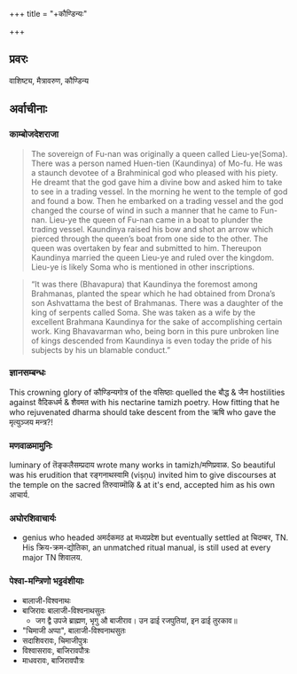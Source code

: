 +++
title = "+कौण्डिन्यः"

+++
## प्रवरः
वाशिष्ट्य, मैत्रावरुण, कौण्डिन्य


## अर्वाचीनाः
### काम्बोजदेशराजा
> The sovereign of Fu-nan was originally a queen called Lieu-ye(Soma). There was a person named Huen-tien (Kaundinya) of Mo-fu. He was a staunch devotee of a Brahminical god who pleased with his piety. He dreamt that the god gave him a divine bow and asked him to take to see in a trading vessel. In the morning he went to the temple of god and found a bow. Then he embarked on a trading vessel and the god changed the course of wind in such a manner that he came to Fun-nan. Lieu-ye the queen of Fu-nan came in a boat to plunder the trading vessel. Kaundinya raised his bow and shot an arrow which pierced through the queen’s boat from one side to the other. The queen was overtaken by fear and submitted to him. Thereupon Kaundinya married the queen Lieu-ye and ruled over the kingdom. Lieu-ye is likely Soma who is mentioned in other inscriptions.

> “It was there (Bhavapura) that Kaundinya the foremost among Brahmanas, planted the spear which he had obtained from Drona’s son Ashvattama the best of Brahmanas. There was a daughter of the king of serpents called Soma. She was taken as a wife by the excellent Brahmana Kaundinya for the sake of accomplishing certain work.
  King Bhavavarman who, being born in this pure unbroken line of kings descended from Kaundinya is even today the pride of his subjects by his un blamable conduct.”

### ज्ञानसम्बन्धः
This crowning glory of कौण्डिन्यगोत्र of the वसिष्ठाः quelled the बौद्ध & जैन hostilities against वैदिकधर्म & शैवमत with his nectarine tamizh poetry. How fitting that he who rejuvenated dharma should take descent from the ऋषि who gave the मृत्युञ्जय मन्त्र?!

### मणवाळमामुनिः
luminary of तॆङ्कलैसम्प्रदाय wrote many works in tamizh/मणिप्रवाळ. So beautiful was his erudition that रङ्गनाथस्वामि (viṣṇu) invited him to give discourses at the temple on the sacred तिरुवाय्मॊऴि & at it's end, accepted him as his own आचार्य.

### अघोरशिवाचार्यः
- genius who headed अमर्दकमठ at मध्यप्रदेश but eventually settled at चिदम्बर, TN. His क्रिय-क्रम-द्योतिका, an unmatched ritual manual, is still used at every major TN शिवालय. 

### पेश्वा-मन्त्रिणो भट्टवंशीयाः
- बालाजी-विश्वनाथः
- बाजिरावः बालाजी-विश्वनाथसुतः
  - जग द्वै उपजे ब्राह्मण, भृगु औ बाजीराव। उन ढाई रजपुतियां, इन ढाई तुरकाव॥
- "चिमाजी अप्पा", बालाजी-विश्वनाथसुतः
- सदाशिवरावः, चिमाजीपुत्रः
- विश्वासरावः, बाजिरावपौत्रः
- माधवरावः, बाजिरावपौत्रः
